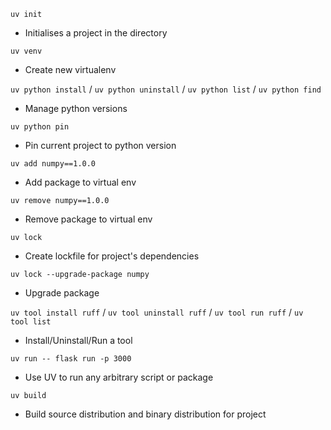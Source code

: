 `uv init`
- Initialises a project in the directory

`uv venv`
- Create new virtualenv

`uv python install` / `uv python uninstall` / `uv python list` / `uv python find`
- Manage python versions

`uv python pin` 
- Pin current project to python version

`uv add numpy==1.0.0`
- Add package to virtual env

`uv remove numpy==1.0.0`
- Remove package to virtual env

`uv lock`
- Create lockfile for project's dependencies

`uv lock --upgrade-package numpy`
- Upgrade package

`uv tool install ruff` / `uv tool uninstall ruff` / `uv tool run ruff` / `uv tool list`
- Install/Uninstall/Run a tool

`uv run -- flask run -p 3000`
- Use UV to run any arbitrary script or package

`uv build`
- Build source distribution and binary distribution for project
